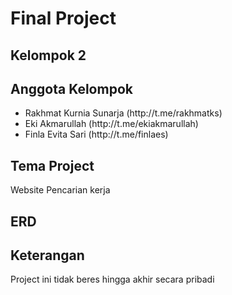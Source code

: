 <h1>Final Project</h1>
<h2>Kelompok 2</h2>
<h2>Anggota Kelompok</h2>
<ul>
    <li>Rakhmat Kurnia Sunarja (http://t.me/rakhmatks)</li>
    <li>Eki Akmarullah (http://t.me/ekiakmarullah)</li>
    <li>Finla Evita Sari (http://t.me/finlaes)</li>
</ul>
<h2>Tema Project</h2>
<p>Website Pencarian kerja</p>
<h2>ERD</h2>

<h2>Keterangan</h2>
<p>Project ini tidak beres hingga akhir secara pribadi</p>
